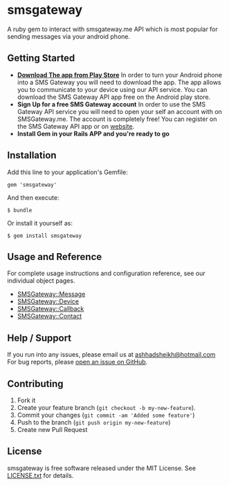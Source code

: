 # smsgateway
A ruby gem to interact with smsgateway.me API which is most popular for sending messages via your android phone. 
## Getting Started
* **[Download The app from Play Store](https://play.google.com/store/apps/details?id=networked.solutions.sms.gateway.api&pcampaignid=MKT-Other-global-all-co-prtnr-py-PartBadge-Mar2515-1)**
In order to turn your Android phone into a SMS Gateway you will need to download the app. The app allows you to communicate to your device using our API service. You can download the SMS Gateway API app free on the Android play store.
* **Sign Up for a free SMS Gateway account**
In order to use the SMS Gateway API service you will need to open your self an account with on SMSGateway.me. The account is completely free! You can register on the SMS Gateway API app or on [website](https://smsgateway.me/sms-api-documentation/getting-started).
* **Install Gem in your Rails APP and you're ready to go**

## Installation

Add this line to your application's Gemfile:

    gem 'smsgateway'

And then execute:

    $ bundle

Or install it yourself as:

    $ gem install smsgateway

## Usage and Reference
For complete usage instructions and configuration reference, see our individual object pages.
* [SMSGateway::Message](docs/MESSAGE.md)
* [SMSGateway::Device](docs/DEVICE.md)
* [SMSGateway::Callback](docs/CALLBACK.md)
* [SMSGateway::Contact](docs/CONTACT.md)
  
## Help / Support
If you run into any issues, please email us at [ashhadsheikh@hotmail.com](mailto:ashhadsheikh@hotmail.com)
For bug reports, please [open an issue on GitHub](https://github.com/ashhadsheikh/smsgateway/issues/new).
## Contributing
1. Fork it
2. Create your feature branch (```git checkout -b my-new-feature```).
3. Commit your changes (```git commit -am 'Added some feature'```)
4. Push to the branch (```git push origin my-new-feature```)
5. Create new Pull Request

## License
smsgateway is free software released under the MIT License. See [LICENSE.txt](LICENSE.txt) for details.